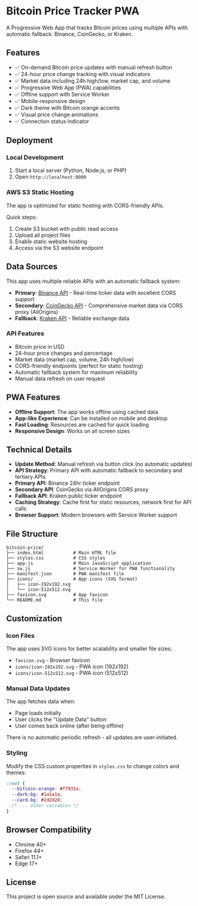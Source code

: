 # Bitcoin Price Tracker PWA

A Progressive Web App that tracks Bitcoin prices using multiple APIs with automatic fallback: Binance, CoinGecko, or Kraken.

## Features

- ✅ On-demand Bitcoin price updates with manual refresh button
- ✅ 24-hour price change tracking with visual indicators
- ✅ Market data including 24h high/low, market cap, and volume
- ✅ Progressive Web App (PWA) capabilities
- ✅ Offline support with Service Worker
- ✅ Mobile-responsive design
- ✅ Dark theme with Bitcoin orange accents
- ✅ Visual price change animations
- ✅ Connection status indicator

## Deployment

### Local Development
1. Start a local server (Python, Node.js, or PHP)
2. Open `http://localhost:8000`

### AWS S3 Static Hosting

The app is optimized for static hosting with CORS-friendly APIs.

Quick steps:

1. Create S3 bucket with public read access
2. Upload all project files
3. Enable static website hosting
4. Access via the S3 website endpoint

## Data Sources

This app uses multiple reliable APIs with an automatic fallback system:

- **Primary**: [Binance API](https://api.binance.com/api/v3/ticker/24hr?symbol=BTCUSDT) - Real-time ticker data with excellent CORS support
- **Secondary**: [CoinGecko API](https://coingecko.com/) - Comprehensive market data via CORS proxy (AllOrigins)
- **Fallback**: [Kraken API](https://api.kraken.com/0/public/Ticker?pair=XBTUSD) - Reliable exchange data

### API Features

- Bitcoin price in USD
- 24-hour price changes and percentage
- Market data (market cap, volume, 24h high/low)
- CORS-friendly endpoints (perfect for static hosting)
- Automatic fallback system for maximum reliability
- Manual data refresh on user request

## PWA Features

- **Offline Support**: The app works offline using cached data
- **App-like Experience**: Can be installed on mobile and desktop
- **Fast Loading**: Resources are cached for quick loading
- **Responsive Design**: Works on all screen sizes

## Technical Details

- **Update Method**: Manual refresh via button click (no automatic updates)
- **API Strategy**: Primary API with automatic fallback to secondary and tertiary APIs
- **Primary API**: Binance 24hr ticker endpoint
- **Secondary API**: CoinGecko via AllOrigins CORS proxy
- **Fallback API**: Kraken public ticker endpoint
- **Caching Strategy**: Cache first for static resources, network first for API calls
- **Browser Support**: Modern browsers with Service Worker support

## File Structure

```text
bitcoin-price/
├── index.html           # Main HTML file
├── styles.css           # CSS styles
├── app.js               # Main JavaScript application
├── sw.js                # Service Worker for PWA functionality
├── manifest.json        # PWA manifest file
├── icons/               # App icons (SVG format)
│   ├── icon-192x192.svg
│   └── icon-512x512.svg
├── favicon.svg          # App favicon
└── README.md            # This file
```

## Customization

### Icon Files

The app uses SVG icons for better scalability and smaller file sizes:

- `favicon.svg` - Browser favicon
- `icons/icon-192x192.svg` - PWA icon (192x192)
- `icons/icon-512x512.svg` - PWA icon (512x512)

### Manual Data Updates

The app fetches data when:

- Page loads initially
- User clicks the "Update Data" button
- User comes back online (after being offline)

There is no automatic periodic refresh - all updates are user-initiated.

### Styling

Modify the CSS custom properties in `styles.css` to change colors and themes:

```css
:root {
  --bitcoin-orange: #f7931a;
  --dark-bg: #1a1a1a;
  --card-bg: #2d2d2d;
  /* ... other variables */
}
```

## Browser Compatibility

- Chrome 40+
- Firefox 44+
- Safari 11.1+
- Edge 17+

## License

This project is open source and available under the MIT License.
